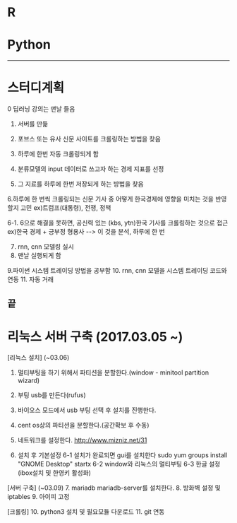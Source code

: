 # R
# Python

------------------------
# 스터디계획
0 딥러닝 강의는 맨날 들음

1. 서버를 만듦
2. 포브스 또는 유사 신문 사이트를 크롤링하는 방법을 찾음
3. 하루에 한번 자동 크롤링되게 함

4. 분류모델의 input 데이터로 쓰고자 하는 경제 지표를 선정
5. 그 지료를 하루에 한번 저장되게 하는 방법을 찾음

6.하루에 한 번씩 크롤링되는 신문 기사 중 어떻게 한국경제에 영향을 미치는 것을 반영할지 고민
ex)트럼프(대통령), 전쟁, 정책

6-1. 6으로 해결을 못하면, 공신력 있는 (kbs, ytn)한국 기사를 크롤링하는 것으로 접근
ex)한국 경제 + 긍부정 형용사 --> 이 것을 분석, 하루에 한 번

7. rnn, cnn 모델링 실시
8. 맨날 실행되게 함

9.파이썬 시스템 트레이딩 방법을 공부함
10. rnn, cnn 모델을 시스템 트레이딩 코드와 연동
11. 자동 거래

끝
--------------------------
# 리눅스 서버 구축 (2017.03.05 ~)

[리눅스 설치] (~03.06)
1. 멀티부팅을 하기 위해서 파티션을 분할한다.(window - minitool partition wizard)
2. 부팅 usb를 만든다(rufus)
3. 바이오스 모드에서 usb 부팅 선택 후 설치를 진행한다.

4. cent os상의 파티션을 분할한다.(공간확보 후 수동)
5. 네트워크를 설정한다.
http://www.mizniz.net/31
6. 설치 후 기본설정
6-1 설치가 완료되면 gui를 설치한다
sudo yum groups install "GNOME Desktop"
startx
6-2 window와 리눅스의 멀티부팅
6-3 한글 설정 (ibox설치 및 한영키 활성화)

[서버 구축] (~03.09)
7. mariadb mariadb-server를 설치한다.
8. 방화벽 설정 및 iptables
9. 아이피 고정

[크롤링]
10. python3 설치 및 필요모듈 다운로드
11. git 연동
